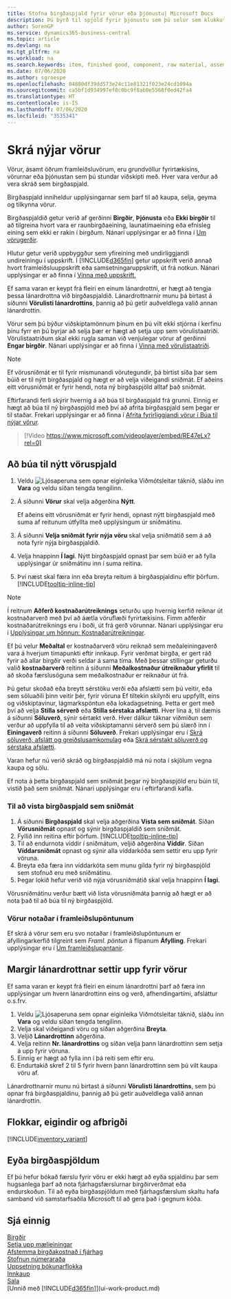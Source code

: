 ```yaml
---
title: Stofna birgðaspjald fyrir vörur eða þjónustu| Microsoft Docs
description: Þú býrð til spjöld fyrir þjónustu sem þú selur sem klukkutíma og fyrir efnislegar vörur eins og t.d. samsetningaríhlutir, fullunnar vörur eða hráefni sem þú selur úr birgðum.
author: SorenGP
ms.service: dynamics365-business-central
ms.topic: article
ms.devlang: na
ms.tgt_pltfrm: na
ms.workload: na
ms.search.keywords: item, finished good, component, raw material, assembly item
ms.date: 07/06/2020
ms.author: sgroespe
ms.openlocfilehash: 84880df39dd573e24c11e81321f023e24cd1094a
ms.sourcegitcommit: ca5bf1d934997ef8c0bc9f8ab0e5568f0ed42fa4
ms.translationtype: HT
ms.contentlocale: is-IS
ms.lasthandoff: 07/06/2020
ms.locfileid: "3535341"
---
```

# <a name="register-new-items"></a>Skrá nýjar vörur

Vörur, ásamt öðrum framleiðsluvörum, eru grundvöllur fyrirtækisins, vörurnar eða þjónustan sem þú stundar viðskipti með. Hver vara verður að vera skráð sem birgðaspjald.

Birgðaspjald inniheldur upplýsingarnar sem þarf til að kaupa, selja, geyma og tilkynna vörur.

Birgðaspjaldið getur verið af gerðinni **Birgðir**, **Þjónusta** eða **Ekki birgðir** til að tilgreina hvort vara er raunbirgðaeining, launatímaeining eða efnisleg eining sem ekki er rakin í birgðum. Nánari upplýsingar er að finna í [Um vörugerðir](inventory-about-item-types.md).

Hlutur getur verið uppbyggður sem yfireining með undirliggjandi undireiningu í uppskrift. Í [!INCLUDE[d365fin](includes/d365fin_md.md)] getur uppskrift verið annað hvort framleiðsluuppskrift eða samsetningaruppskrift, út frá notkun. Nánari upplýsingar er að finna í [Vinna með uppskrift.](inventory-how-work-BOMs.md)

Ef sama varan er keypt frá fleiri en einum lánardrottni, er hægt að tengja þessa lánardrottna við birgðaspjaldið. Lánardrottnarnir munu þá birtast á síðunni **Vörulisti lánardrottins**, þannig að þú getir auðveldlega valið annan lánardrottin.

Vörur sem þú býður viðskiptamönnum þínum en þú vilt ekki stjórna í kerfinu þínu fyrr en þú byrjar að selja þær er hægt að setja upp sem vörulistaatriði. Vörulistaatriðum skal ekki rugla saman við venjulegar vörur af gerðinni **Engar birgðir**. Nánari upplýsingar er að finna í [Vinna með vörulistaatriði](inventory-how-work-nonstock-items.md).  

> [!NOTE]  
> Ef vörusniðmát er til fyrir mismunandi vörutegundir, þá birtist síða þar sem búið er til nýtt birgðaspjald og hægt er að velja viðeigandi sniðmát. Ef aðeins eitt vörusniðmát er fyrir hendi, nota ný birgðaspjöld alltaf það sniðmát.

Eftirfarandi ferli skýrir hvernig á að búa til birgðaspjald frá grunni. Einnig er hægt að búa til ný birgðaspjöld með því að afrita birgðaspjald sem þegar er til staðar. Frekari upplýsingar er að finna í [Afrita fyrirliggjandi vörur í Búa til nýjar vörur](inventory-how-copy-items.md).  

> [!Video https://www.microsoft.com/videoplayer/embed/RE47eLx?rel=0]

## <a name="to-create-a-new-item-card"></a>Að búa til nýtt vöruspjald

1. Veldu ![Ljósaperuna sem opnar eiginleika Viðmótsleitar](media/ui-search/search_small.png "Segðu mér hvað þú vilt gera") táknið, sláðu inn **Vara** og veldu síðan tengda tengilinn.  
2. Á síðunni **Vörur** skal velja aðgerðina **Nýtt**.

    Ef aðeins eitt vörusniðmát er fyrir hendi, opnast nýtt birgðaspjald með suma af reitunum útfyllta með upplýsingum úr sniðmátinu.
3. Á síðunni **Velja sniðmát fyrir nýja vöru** skal velja sniðmátið sem á að nota fyrir nýja birgðaspjaldið.
4. Velja hnappinn **Í lagi**. Nýtt birgðaspjald opnast þar sem búið er að fylla upplýsingar úr sniðmátinu inn í suma reitina.
5. Því næst skal færa inn eða breyta reitum á birgðaspjaldinu eftir þörfum. [!INCLUDE[tooltip-inline-tip](includes/tooltip-inline-tip_md.md)]

> [!NOTE]
> Í reitnum **Aðferð kostnaðarútreiknings** seturðu upp hvernig kerfið reiknar út kostnaðarverð með því að áætla vöruflæði fyrirtækisins. Fimm aðferðir kostnaðarútreiknings eru í boði, út frá gerð vörunnar. Nánari upplýsingar eru í [Upplýsingar um hönnun: Kostnaðarútreikningar](design-details-costing-methods.md).
>
> Ef þú velur **Meðaltal** er kostnaðarverð vöru reiknað sem meðaleiningaverð vara á hverjum tímapunkti eftir innkaup. Fyrir verðmat birgða, er gert ráð fyrir að allar birgðir verði seldar á sama tíma. Með þessar stillingar geturðu valið **kostnaðarverð** reitinn á síðunni **Meðalkostnaður útreiknaður yfirlit** til að skoða færslusöguna sem meðalkostnaður er reiknaður út frá.

Þú getur skoðað eða breytt sérstöku verði eða afslætti sem þú veitir, eða sem söluaðili þinn veitir þér, fyrir vöruna Ef tiltekin skilyrði eru uppfyllt, eins og viðskiptavinur, lágmarkspöntun eða lokadagsetning. Þetta er gert með því að velja **Stilla sérverð** eða **Stilla sérstaka afslætti**. Hver lína á, til dæmis á síðunni **Söluverð**, sýnir sértækt verð. Hver dálkur táknar viðmiðun sem verður að uppfylla til að veita viðskiptamanni sérverð sem þú slærð inn í **Einingaverð** reitinn á síðunni **Söluverð**. Frekari upplýsingar eru í [Skrá söluverð, afslátt og greiðslusamkomulag](sales-how-record-sales-price-discount-payment-agreements.md) eða [Skrá sérstakt söluverð og sérstaka afslætti](purchasing-how-record-purchase-price-discount-payment-agreements.md).

Varan hefur nú verið skráð og birgðaspjaldið má nú nota í skjölum vegna kaupa og sölu.

Ef nota á þetta birgðaspjald sem sniðmát þegar ný birgðaspjöld eru búin til, vistið það sem sniðmát. Nánari upplýsingar eru í eftirfarandi kafla.  

### <a name="to-save-the-item-card-as-a-template"></a>Til að vista birgðaspjald sem sniðmát

1. Á síðunni **Birgðaspjald** skal velja aðgerðina **Vista sem sniðmát**. Síðan **Vörusniðmát** opnast og sýnir birgðaspjaldið sem sniðmát.
2. Fyllið inn reitina eftir þörfum. [!INCLUDE[tooltip-inline-tip](includes/tooltip-inline-tip_md.md)]
3. Til að endurnota víddir í sniðmátum, veljið aðgerðina **Víddir**. Síðan **Víddarsniðmát** opnast og sýnir alla víddarkóða sem settir eru upp fyrir vöruna.
4. Breyta eða færa inn víddarkóta sem munu gilda fyrir ný birgðaspjöld sem stofnuð eru með sniðmátinu.
5. Þegar lokið hefur verið við nýja vörusniðmátið skal velja hnappinn **Í lagi**.

Vörusniðmátinu verður bætt við lista vörusniðmáta þannig að hægt er að nota það til að búa til ný birgðaspjöld.

### <a name="items-used-in-production-orders"></a>Vörur notaðar í framleiðslupöntunum

Ef skrá á vörur sem eru svo notaðar í framleiðslupöntunum er áfyllingarkerfið tilgreint sem *Framl. pöntun* á flipanum **Áfylling**. Frekari upplýsingar eru í [Um framleiðslupantanir](production-about-production-orders.md).  

## <a name="to-set-up-multiple-vendors-for-an-item"></a>Margir lánardrottnar settir upp fyrir vörur

Ef sama varan er keypt frá fleiri en einum lánardrottni þarf að færa inn upplýsingar um hvern lánardrottinn eins og verð, afhendingartími, afsláttur o.s.frv.  

1. Veldu ![Ljósaperuna sem opnar eiginleika Viðmótsleitar](media/ui-search/search_small.png "Segðu mér hvað þú vilt gera") táknið, sláðu inn **Vara** og veldu síðan tengda tengilinn.  
2. Velja skal viðeigandi vöru og síðan aðgerðina **Breyta**.  
3. Veljið **Lánardrottinn** aðgerðina.  
4. Velja reitinn **Nr. lánardrottins** og síðan velja þann lánardrottinn sem setja á upp fyrir vöruna.  
5. Einnig er hægt að fylla inn í þá reiti sem eftir eru.  
6. Endurtakið skref 2 til 5 fyrir hvern þann lánardrottinn sem þú vilt kaupa vöru af.

Lánardrottnarnir munu nú birtast á síðunni **Vörulisti lánardrottins**, sem þú opnar frá birgðaspjaldinu, þannig að þú getir auðveldlega valið annan lánardrottin.

## <a name="categories-attributes-and-variants"></a>Flokkar, eigindir og afbrigði

[!INCLUDE[inventory_variant](includes/inventory_variant.md)]

## <a name="deleting-item-cards"></a>Eyða birgðaspjöldum

Ef þú hefur bókað færslu fyrir vöru er ekki hægt að eyða spjaldinu þar sem hugsanlega þarf að nota fjárhagsfærslurnar birgðirverðmat eða endurskoðun. Til að eyða birgðaspjöldum með fjárhagsfærslum skaltu hafa samband við samstarfsaðila Microsoft til að gera það í gegnum kóða.

## <a name="see-also"></a>Sjá einnig

[Birgðir](inventory-manage-inventory.md)  
[Setja upp mælieiningar](inventory-how-setup-units-of-measure.md)  
[Afstemma birgðakostnað í fjárhag](finance-how-to-post-inventory-costs-to-the-general-ledger.md)  
[Stofnun númeraraða](ui-create-number-series.md)  
[Uppsetning bókunarflokka](finance-posting-groups.md)  
[Innkaup](purchasing-manage-purchasing.md)  
[Sala](sales-manage-sales.md)  
[Unnið með [!INCLUDE[d365fin](includes/d365fin_md.md)]](ui-work-product.md)  

